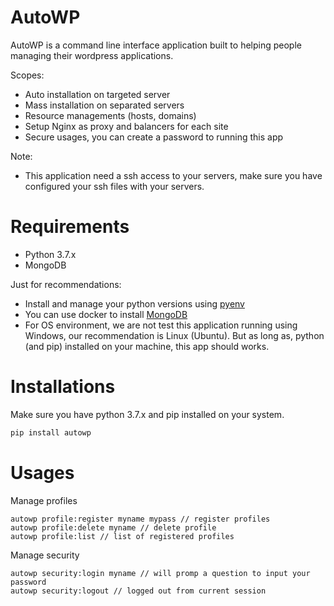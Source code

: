# AutoWP

AutoWP is a command line interface application built to helping people managing
their wordpress applications.

Scopes:

- Auto installation on targeted server
- Mass installation on separated servers
- Resource managements (hosts, domains) 
- Setup Nginx as proxy and balancers for each site
- Secure usages, you can create a password to running this app

Note:

- This application need a ssh access to your servers, make sure you have configured
your ssh files with your servers.

# Requirements

- Python 3.7.x
- MongoDB

Just for recommendations:

- Install and manage your python versions using [pyenv](https://github.com/pyenv/pyenv)
- You can use docker to install [MongoDB](https://hub.docker.com/_/mongo)
- For OS environment, we are not test this application running using Windows, our recommendation is Linux (Ubuntu).
But as long as, python (and pip) installed on your machine, this app should works.

# Installations

Make sure you have python 3.7.x and pip installed on your system.

```python
pip install autowp
```

# Usages

Manage profiles

```
autowp profile:register myname mypass // register profiles
autowp profile:delete myname // delete profile
autowp profile:list // list of registered profiles
```

Manage security

```
autowp security:login myname // will promp a question to input your password
autowp security:logout // logged out from current session
```

